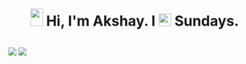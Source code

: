<h1 align="center"><img width="25px" height="35px" src="https://user-images.githubusercontent.com/30142553/128421059-a7e10663-e2d3-4032-995d-c3cf3799bbab.gif"> Hi, I'm Akshay. I <img width="25px" height="25px" src="https://user-images.githubusercontent.com/30142553/128421216-7fdd16fb-7730-4297-ada2-62f3102d2e42.gif"> Sundays.</h1>

<br />
<img src="https://github-readme-stats.vercel.app/api?username=BhardwajAkshay&&show_icons=true&title_color=ffffff&icon_color=bb2acf&text_color=daf7dc&bg_color=151515">

<img src="https://github-readme-stats.vercel.app/api/top-langs/?username=BhardwajAkshay&langs_count=8&count_private=true&layout=compact&theme=react&hide_border=true&bg_color=151515">
<br />
